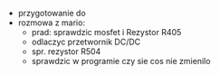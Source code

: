 - przygotowanie do 
- rozmowa z mario:
	- prad: sprawdzic mosfet i Rezystor R405
	- odlaczyc przetwornik DC/DC
	- spr. rezystor R504
	- sprawdzic w programie czy sie cos nie zmienilo